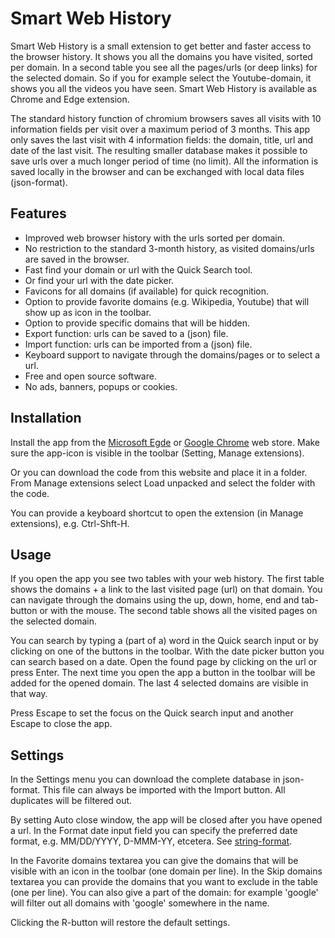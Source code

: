 # Smart Web History

Smart Web History is a small extension to get better and faster access to the browser history. It shows you all the domains you have visited, sorted per domain. In a second table you see all the pages/urls (or deep links) for the selected domain. So if you for example select the Youtube-domain, it shows you all the videos you have seen. Smart Web History is  available as Chrome and Edge extension.

The standard history function of chromium browsers saves all visits with 10 information fields per visit over a maximum period of 3 months. This app only saves the last visit with 4 information fields: the domain, title, url and date of the last visit. The resulting smaller database makes it possible to save urls over a much longer period of time (no limit). All the information is saved locally in the browser and can be exchanged with local data files (json-format).

## Features

- Improved web browser history with the urls sorted per domain.
- No restriction to the standard 3-month history, as visited domains/urls are saved in the browser.
- Fast find your domain or url with the Quick Search tool.
- Or find your url with the date picker.
- Favicons for all domains (if available) for quick recognition.
- Option to provide favorite domains (e.g. Wikipedia, Youtube) that will show up as icon in the toolbar.
- Option to provide specific domains that will be hidden.
- Export function: urls can be saved to a (json) file.
- Import function: urls can be imported from a (json) file.
- Keyboard support to navigate through the domains/pages or to select a url.
- Free and open source software. 
- No ads, banners, popups or cookies.

## Installation

Install the app from the [Microsoft Egde](https://microsoftedge.microsoft.com/addons/Microsoft-Edge-Extensions-Home) or [Google Chrome](https://chrome.google.com/webstore/category/extensions) web store. Make sure the app-icon is visible in the toolbar (Setting, Manage extensions). 

Or you can download the code from this website and place it in a folder. From Manage extensions select Load unpacked and select the folder with the code.

You can provide a keyboard shortcut to open the extension (in Manage extensions), e.g. Ctrl-Shft-H.

## Usage

If you open the app you see two tables with your web history. The first table shows the domains + a link to the last visited page (url) on that domain. You can navigate through the domains using the up, down, home, end and tab-button or with the mouse. The second table shows all the visited pages on the selected domain.

You can search by typing a (part of a) word in the Quick search input or by clicking on one of the buttons in the toolbar. With the date picker button you can search based on a date. Open the found page by clicking on the url or press Enter. The next time you open the app a button in the toolbar will be added for the opened domain. The last 4 selected domains are visible in that way.

Press Escape to set the focus on the Quick search input and another Escape to close the app.

## Settings

In the Settings menu you can download the complete database in json-format. This file can always be imported with the Import button. All duplicates will be filtered out.

By setting Auto close window, the app will be closed after you have opened a url. In the Format date input field you can specify the preferred date format, e.g. MM/DD/YYYY, D-MMM-YY, etcetera. See [string-format](https://day.js.org/docs/en/parse/string-format).

In the Favorite domains textarea you can give the domains that will be visible with an icon in the toolbar (one domain per line). In the Skip domains textarea you can provide the domains that you want to exclude in the table (one per line). You can also give a part of the domain: for example 'google' will filter out all domains with 'google' somewhere in the name.

Clicking the R-button will restore the default settings.
